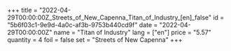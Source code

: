 +++
title = "2022-04-29T00:00:00Z_Streets_of_New_Capenna_Titan_of_Industry_[en]_false"
id = "5b6f03c1-9e9d-4a0c-af3b-9753b440cd9f"
date = "2022-04-29T00:00:00Z"
name = "Titan of Industry"
lang = ["en"]
price = "5.57"
quantity = 4
foil = false
set = "Streets of New Capenna"
+++
